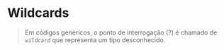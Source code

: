 # Wildcards

> Em códigos genericos, o ponto de interrogação (?) é chamado de _`wildcard`_ que representa um tipo desconhecido.
